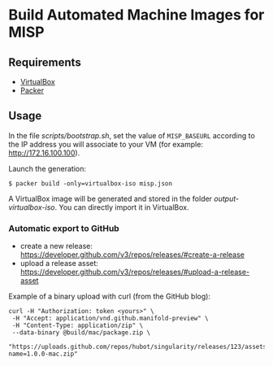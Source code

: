 # Build Automated Machine Images for MISP

## Requirements

* [VirtualBox](https://www.virtualbox.org)
* [Packer](https://www.packer.io)

## Usage

In the file *scripts/bootstrap.sh*, set the value of ``MISP_BASEURL`` according
to the IP address you will associate to your VM
(for example: http://172.16.100.100).

Launch the generation:

    $ packer build -only=virtualbox-iso misp.json

A VirtualBox image will be generated and stored in the folder
*output-virtualbox-iso*. You can directly import it in VirtualBox.


### Automatic export to GitHub

- create a new release: https://developer.github.com/v3/repos/releases/#create-a-release
- upload a release asset: https://developer.github.com/v3/repos/releases/#upload-a-release-asset

Example of a binary upload with curl (from the GitHub blog):

    curl -H "Authorization: token <yours>" \
     -H "Accept: application/vnd.github.manifold-preview" \
     -H "Content-Type: application/zip" \
     --data-binary @build/mac/package.zip \
     "https://uploads.github.com/repos/hubot/singularity/releases/123/assets?name=1.0.0-mac.zip"
